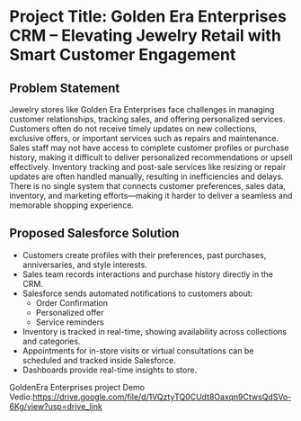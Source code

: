 # Project Title: Golden Era Enterprises CRM – Elevating Jewelry Retail with Smart Customer Engagement

## Problem Statement

Jewelry stores like Golden Era Enterprises face challenges in managing customer relationships, tracking sales, and offering personalized services. Customers often do not receive timely updates on new collections, exclusive offers, or important services such as repairs and maintenance. Sales staff may not have access to complete customer profiles or purchase history, making it difficult to deliver personalized recommendations or upsell effectively. Inventory tracking and post-sale services like resizing or repair updates are often handled manually, resulting in inefficiencies and delays. There is no single system that connects customer preferences, sales data, inventory, and marketing efforts—making it harder to deliver a seamless and memorable shopping experience.

## Proposed Salesforce Solution

- Customers create profiles with their preferences, past purchases, anniversaries, and style interests.
- Sales team records interactions and purchase history directly in the CRM.
- Salesforce sends automated notifications to customers about:
  - Order Confirmation 
  - Personalized offer 
  - Service reminders
- Inventory is tracked in real-time, showing availability across collections and categories.
- Appointments for in-store visits or virtual consultations can be scheduled and tracked inside Salesforce.
- Dashboards provide real-time insights to store.


GoldenEra Enterprises project Demo Vedio:https://drive.google.com/file/d/1VQztyTQ0CUdt8Oaxqn9CtwsQdSVo-6Kg/view?usp=drive_link

